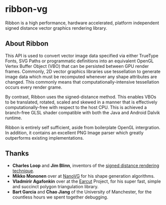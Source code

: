 # ribbon-vg

Ribbon is a high performance, hardware accelerated, platform independent signed distance vector graphics rendering library.

## About Ribbon

This API is used to convert vector image data specified via either TrueType Fonts, SVG Paths or programmatic definitions into an equivalent OpenGL Vertex Buffer Object (VBO) that can be persisted between GPU render frames. Commonly, 2D vector graphics libraries use tessellation to generate image data which must be recomputed whenever any shape attributes are changed. This commonly means that computationally-intensive tessellation occurs every render grame.

By contrast, Ribbon uses the signed-distance method. This enables VBOs to be translated, rotated, scaled and skewed in a manner that is effectively computationally-free with respect to the host CPU. This is achieved a branch-free GLSL shader compatible with both the Java and Android Dalvik runtime. 

Ribbon is entirely self sufficient, aside from boilerplate OpenGL intergration. In addition, it contains an excellent PNG Image parser which greatly outperforms existing implementations.

## Thanks

* **Charles Loop** and **Jim Blinn**, inventors of the [signed distance rendering technique](http://http.developer.nvidia.com/GPUGems3/gpugems3_ch25.html).
* **Mikko Mononen** over at [NanoVG](https://github.com/memononen) for his shape generation algorithms.
* **Vladmirir Agafonkin** over at the [Earcut](https://github.com/mapbox/earcut) Project, for his super fast, simple and succinct polygon triangulation library.
* **Bart Garcia** and **Chao Jiang** of the University of Manchester, for the countless hours we spent together debugging.
